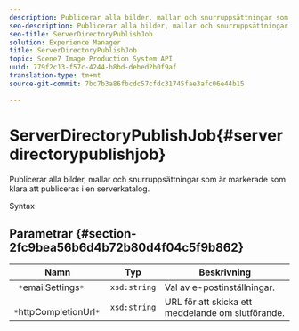 ```yaml
---
description: Publicerar alla bilder, mallar och snurruppsättningar som är markerade som klara att publiceras i en serverkatalog.
seo-description: Publicerar alla bilder, mallar och snurruppsättningar som är markerade som klara att publiceras i en serverkatalog.
seo-title: ServerDirectoryPublishJob
solution: Experience Manager
title: ServerDirectoryPublishJob
topic: Scene7 Image Production System API
uuid: 779f2c13-f57c-4244-b8bd-debed2b0f9af
translation-type: tm+mt
source-git-commit: 7bc7b3a86fbcdc57cfdc31745fae3afc06e44b15

---
```



# ServerDirectoryPublishJob{#serverdirectorypublishjob}

Publicerar alla bilder, mallar och snurruppsättningar som är markerade som klara att publiceras i en serverkatalog.

Syntax

## Parametrar {#section-2fc9bea56b6d4b72b80d4f04c5f9b862}

| Namn | Typ | Beskrivning |
|---|---|---|
| ` *`emailSettings`*` | `xsd:string` | Val av e-postinställningar. |
| ` *`httpCompletionUrl`*` | `xsd:string` | URL för att skicka ett meddelande om slutförande. |

